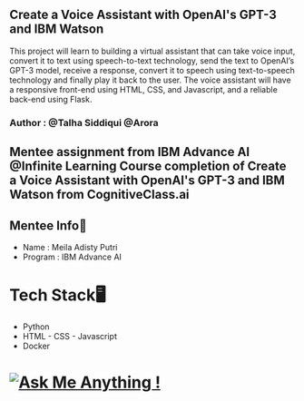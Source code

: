 ## Create a Voice Assistant with OpenAI's GPT-3 and IBM Watson
This project will learn to building a virtual assistant that can take voice input, convert it to text using speech-to-text technology, send the text to OpenAI’s GPT-3 model, receive a response, convert it to speech using text-to-speech technology and finally play it back to the user. The voice assistant will have a responsive front-end using HTML, CSS, and Javascript, and a reliable back-end using Flask.

### Author : @Talha Siddiqui @Arora

## Mentee assignment from IBM Advance AI @Infinite Learning Course completion of Create a Voice Assistant with OpenAI's GPT-3 and IBM Watson from CognitiveClass.ai


## Mentee Info👧
- Name : Meila Adisty Putri
- Program : IBM Advance AI

# Tech Stack🖥
- Python
- HTML - CSS - Javascript
- Docker

# [![Ask Me Anything !](https://img.shields.io/badge/Ask%20me-anything-1abc9c.svg)](https://GitHub.com/Naereen/ama)
